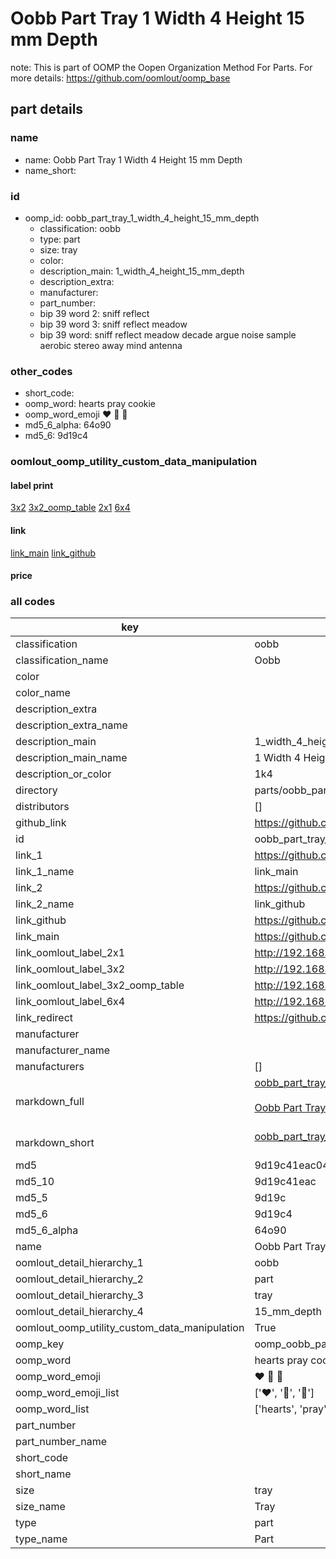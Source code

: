 # Oobb Part Tray 1 Width 4 Height 15 mm Depth  

note: This is part of OOMP the Oopen Organization Method For Parts. For more details: https://github.com/oomlout/oomp_base

##  part details
  







### name
* name: Oobb Part Tray 1 Width 4 Height 15 mm Depth
* name_short: 
### id
* oomp_id: oobb_part_tray_1_width_4_height_15_mm_depth
  * classification: oobb
  * type: part
  * size: tray
  * color: 
  * description_main: 1_width_4_height_15_mm_depth
  * description_extra: 
  * manufacturer: 
  * part_number: 
  * bip 39 word 2: sniff reflect
  * bip 39 word 3: sniff reflect meadow
  * bip 39 word: sniff reflect meadow decade argue noise sample aerobic stereo away mind antenna

### other_codes
* short_code: 
* oomp_word: hearts pray cookie
* oomp_word_emoji :hearts: :pray: :cookie:
* md5_6_alpha: 64o90
* md5_6: 9d19c4






### oomlout_oomp_utility_custom_data_manipulation
#### label print
[3x2](http://192.168.1.245:1112/?label=oomp%2064o90)
[3x2_oomp_table](http://192.168.1.108:1112/?label=oomp%2064o90)
[2x1](http://192.168.1.242:1112/?label=oomp%2064o90)
[6x4](http://192.168.1.55:1112/?label=oomp%2064o90)    

#### link

[link_main](https://github.com/oomlout/oomlout_oomp_version_1_messy/tree/main/parts/oobb_part_tray_1_width_4_height_15_mm_depth) [link_github](https://github.com/oomlout/oomlout_oomp_version_1_messy/tree/main/parts/oobb_part_tray_1_width_4_height_15_mm_depth)                             

#### price







### all codes 
| key | value |  
| --- | --- |  
| classification | oobb |  
| classification_name | Oobb |  
| color |  |  
| color_name |  |  
| description_extra |  |  
| description_extra_name |  |  
| description_main | 1_width_4_height_15_mm_depth |  
| description_main_name | 1 Width 4 Height 15 mm Depth |  
| description_or_color | 1k4 |  
| directory | parts/oobb_part_tray_1_width_4_height_15_mm_depth |  
| distributors | [] |  
| github_link | https://github.com/oomlout/oomlout_oomp_part_src/tree/main/parts/oobb_part_tray_1_width_4_height_15_mm_depth |  
| id | oobb_part_tray_1_width_4_height_15_mm_depth |  
| link_1 | https://github.com/oomlout/oomlout_oomp_version_1_messy/tree/main/parts/oobb_part_tray_1_width_4_height_15_mm_depth |  
| link_1_name | link_main |  
| link_2 | https://github.com/oomlout/oomlout_oomp_version_1_messy/tree/main/parts/oobb_part_tray_1_width_4_height_15_mm_depth |  
| link_2_name | link_github |  
| link_github | https://github.com/oomlout/oomlout_oomp_version_1_messy/tree/main/parts/oobb_part_tray_1_width_4_height_15_mm_depth |  
| link_main | https://github.com/oomlout/oomlout_oomp_version_1_messy/tree/main/parts/oobb_part_tray_1_width_4_height_15_mm_depth |  
| link_oomlout_label_2x1 | http://192.168.1.242:1112/?label=oomp%2064o90 |  
| link_oomlout_label_3x2 | http://192.168.1.245:1112/?label=oomp%2064o90 |  
| link_oomlout_label_3x2_oomp_table | http://192.168.1.108:1112/?label=oomp%2064o90 |  
| link_oomlout_label_6x4 | http://192.168.1.55:1112/?label=oomp%2064o90 |  
| link_redirect | https://github.com/oomlout/oomlout_oomp_version_1_messy/tree/main/parts/oobb_part_tray_1_width_4_height_15_mm_depth |  
| manufacturer |  |  
| manufacturer_name |  |  
| manufacturers | [] |  
| markdown_full | [oobb_part_tray_1_width_4_height_15_mm_depth](none)<br>[](none)<br>[Oobb Part Tray 1 Width 4 Height 15 Mm Depth](none)<br><br> |  
| markdown_short | [oobb_part_tray_1_width_4_height_15_mm_depth](none)<br><br> |  
| md5 | 9d19c41eac0437e25705c389136d0e6b |  
| md5_10 | 9d19c41eac |  
| md5_5 | 9d19c |  
| md5_6 | 9d19c4 |  
| md5_6_alpha | 64o90 |  
| name | Oobb Part Tray 1 Width 4 Height 15 mm Depth |  
| oomlout_detail_hierarchy_1 | oobb |  
| oomlout_detail_hierarchy_2 | part |  
| oomlout_detail_hierarchy_3 | tray |  
| oomlout_detail_hierarchy_4 | 15_mm_depth |  
| oomlout_oomp_utility_custom_data_manipulation | True |  
| oomp_key | oomp_oobb_part_tray_1_width_4_height_15_mm_depth |  
| oomp_word | hearts pray cookie |  
| oomp_word_emoji | :hearts: :pray: :cookie: |  
| oomp_word_emoji_list | [':hearts:', ':pray:', ':cookie:'] |  
| oomp_word_list | ['hearts', 'pray', 'cookie'] |  
| part_number |  |  
| part_number_name |  |  
| short_code |  |  
| short_name |  |  
| size | tray |  
| size_name | Tray |  
| type | part |  
| type_name | Part |  
